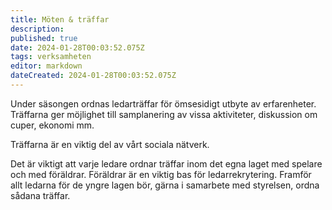 ```yaml
---
title: Möten & träffar
description: 
published: true
date: 2024-01-28T00:03:52.075Z
tags: verksamheten
editor: markdown
dateCreated: 2024-01-28T00:03:52.075Z
---
```


Under säsongen ordnas ledarträffar för ömsesidigt utbyte av erfarenheter. Träffarna ger möjlighet till samplanering av vissa aktiviteter, diskussion om cuper, ekonomi mm.

Träffarna är en viktig del av vårt sociala nätverk.

Det är viktigt att varje ledare ordnar träffar inom det egna laget med spelare och med föräldrar. Föräldrar är en viktig bas för ledarrekrytering. Framför allt ledarna för de yngre lagen bör, gärna i samarbete med styrelsen, ordna sådana träffar.